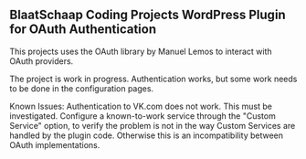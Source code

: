 BlaatSchaap Coding Projects WordPress Plugin for OAuth Authentication
---------------------------------------------------------------------

This projects uses the OAuth library by Manuel Lemos to interact 
with OAuth providers. 

The project is work in progress. Authentication works, but some
work needs to be done in the configuration pages. 

Known Issues:
Authentication to VK.com does not work. This must be investigated.
Configure a known-to-work service through the "Custom Service" 
option, to verify the problem is not in the way Custom Services
are handled by the plugin code. Otherwise this is an incompatibility
between OAuth implementations.
